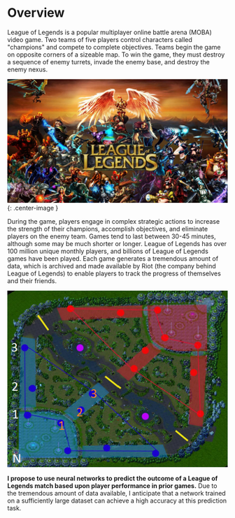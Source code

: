 <link rel="stylesheet" href="./main.css">

# Overview
League of Legends is a popular multiplayer online battle arena (MOBA) video game. Two teams of five players control characters called "champions" and compete to complete objectives. Teams begin the game on opposite corners of a sizeable map. To win the game, they must destroy a sequence of enemy turrets, invade the enemy base, and destroy the enemy nexus.

![League of Legends Champions](lol_header.jpg){: .center-image }

During the game, players engage in complex strategic actions to increase the strength of their champions, accomplish objectives, and eliminate players on the enemy team. Games tend to last between 30-45 minutes, although some may be much shorter or longer. League of Legends has over 100 million unique monthly players, and billions of League of Legends games have been played. Each game generates a tremendous amount of data, which is archived and made available by Riot (the company behind League of Legends) to enable players to track the progress of themselves and their friends. 

<p align="center">
<img style="display: inline-block" src="lol_map.png">
</p>

**I propose to use neural networks to predict the outcome of a League of Legends match based upon player performance in prior games.** Due to the tremendous amount of data available, I anticipate that a network trained on a sufficiently large dataset can achieve a high accuracy at this prediction task.

